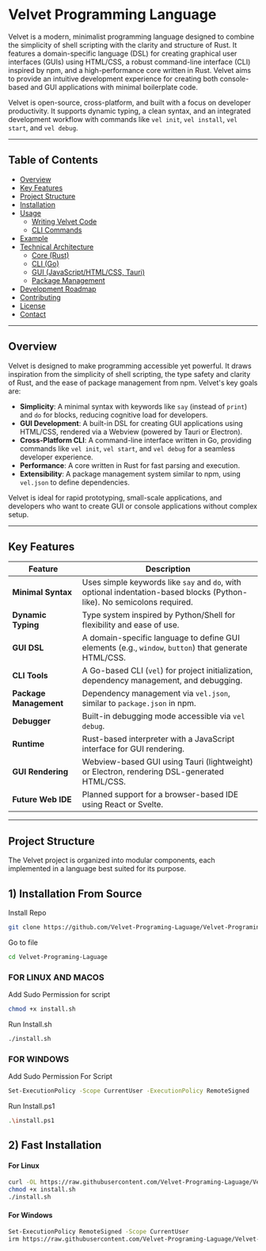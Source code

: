 # Velvet Programming Language

Velvet is a modern, minimalist programming language designed to combine the simplicity of shell scripting with the clarity and structure of Rust. It features a domain-specific language (DSL) for creating graphical user interfaces (GUIs) using HTML/CSS, a robust command-line interface (CLI) inspired by npm, and a high-performance core written in Rust. Velvet aims to provide an intuitive development experience for creating both console-based and GUI applications with minimal boilerplate code.

Velvet is open-source, cross-platform, and built with a focus on developer productivity. It supports dynamic typing, a clean syntax, and an integrated development workflow with commands like `vel init`, `vel install`, `vel start`, and `vel debug`.

---

## Table of Contents

- [Overview](#overview)
- [Key Features](#key-features)
- [Project Structure](#project-structure)
- [Installation](#installation)
- [Usage](#usage)
  - [Writing Velvet Code](#writing-velvet-code)
  - [CLI Commands](#cli-commands)
- [Example](#example)
- [Technical Architecture](#technical-architecture)
  - [Core (Rust)](#core-rust)
  - [CLI (Go)](#cli-go)
  - [GUI (JavaScript/HTML/CSS, Tauri)](#gui-javascript-htmlcss-tauri)
  - [Package Management](#package-management)
- [Development Roadmap](#development-roadmap)
- [Contributing](#contributing)
- [License](#license)
- [Contact](#contact)

---

## Overview

Velvet is designed to make programming accessible yet powerful. It draws inspiration from the simplicity of shell scripting, the type safety and clarity of Rust, and the ease of package management from npm. Velvet's key goals are:

- **Simplicity**: A minimal syntax with keywords like `say` (instead of `print`) and `do` for blocks, reducing cognitive load for developers.
- **GUI Development**: A built-in DSL for creating GUI applications using HTML/CSS, rendered via a Webview (powered by Tauri or Electron).
- **Cross-Platform CLI**: A command-line interface written in Go, providing commands like `vel init`, `vel start`, and `vel debug` for a seamless developer experience.
- **Performance**: A core written in Rust for fast parsing and execution.
- **Extensibility**: A package management system similar to npm, using `vel.json` to define dependencies.

Velvet is ideal for rapid prototyping, small-scale applications, and developers who want to create GUI or console applications without complex setup.

---

## Key Features

| **Feature**            | **Description**                                                                 |
|------------------------|--------------------------------------------------------------------------------|
| **Minimal Syntax**     | Uses simple keywords like `say` and `do`, with optional indentation-based blocks (Python-like). No semicolons required. |
| **Dynamic Typing**     | Type system inspired by Python/Shell for flexibility and ease of use.           |
| **GUI DSL**            | A domain-specific language to define GUI elements (e.g., `window`, `button`) that generate HTML/CSS. |
| **CLI Tools**          | A Go-based CLI (`vel`) for project initialization, dependency management, and debugging. |
| **Package Management** | Dependency management via `vel.json`, similar to `package.json` in npm.         |
| **Debugger**           | Built-in debugging mode accessible via `vel debug`.                            |
| **Runtime**            | Rust-based interpreter with a JavaScript interface for GUI rendering.           |
| **GUI Rendering**      | Webview-based GUI using Tauri (lightweight) or Electron, rendering DSL-generated HTML/CSS. |
| **Future Web IDE**     | Planned support for a browser-based IDE using React or Svelte.                  |

---

## Project Structure

The Velvet project is organized into modular components, each implemented in a language best suited for its purpose.


## 1) Installation From Source


Install Repo

```bash
git clone https://github.com/Velvet-Programing-Laguage/Velvet-Programing-Laguage.git
```

Go to file

```bash
cd Velvet-Programing-Laguage
```

### FOR LINUX AND MACOS


Add Sudo Permission for script

```bash
chmod +x install.sh
```

Run Install.sh

```bash
./install.sh
```


### FOR WINDOWS

Add Sudo Permission For Script

```bash
Set-ExecutionPolicy -Scope CurrentUser -ExecutionPolicy RemoteSigned
```

Run Install.ps1

```bash
.\install.ps1
```

## 2) Fast Installation

#### For Linux
```bash
curl -OL https://raw.githubusercontent.com/Velvet-Programing-Laguage/Velvet-Programing-Laguage/main/install.sh
chmod +x install.sh
./install.sh
```

#### For Windows
```bash
Set-ExecutionPolicy RemoteSigned -Scope CurrentUser
irm https://raw.githubusercontent.com/Velvet-Programing-Laguage/Velvet-Programing-Laguage/main/install.ps1 | iex
```
